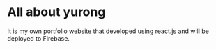 # All about yurong
It is my own portfolio website that developed using react.js and will be deployed to Firebase.



